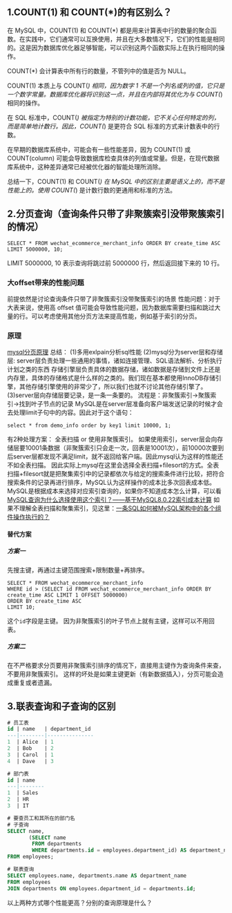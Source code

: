 ## 1.COUNT(1) 和 COUNT(*)的有区别么？
在 MySQL 中，COUNT(1) 和 COUNT(*) 都是用来计算表中行的数量的聚合函数。在实践中，它们通常可以互换使用，并且在大多数情况下，它们的性能是相同的。这是因为数据库优化器足够智能，可以识别这两个函数实际上在执行相同的操作。

COUNT(*) 会计算表中所有行的数量，不管列中的值是否为 NULL。

COUNT(1) 本质上与 COUNT(*) 相同，因为数字 1 不是一个列名或列的值，它只是一个数字常量。数据库优化器将识别这一点，并且在内部将其优化为与 COUNT(*) 相同的操作。

在 SQL 标准中，COUNT(*) 被指定为特别的计数功能，它不关心任何特定的列，而是简单地计数行。因此，COUNT(*) 是更符合 SQL 标准的方式来计数表中的行数。

在早期的数据库系统中，可能会有一些性能差异，因为 COUNT(1) 或 COUNT(column) 可能会导致数据库检查具体的列值或常量。但是，在现代数据库系统中，这种差异通常已经被优化器的智能处理所消除。

总结一下，COUNT(1) 和 COUNT(*) 在 MySQL 中的区别主要是语义上的，而不是性能上的。使用 COUNT(*) 是计数行数的更通用和标准的方法。

## 2.分页查询（查询条件只带了非聚簇索引没带聚簇索引的情况）
```
SELECT * FROM wechat_ecommerce_merchant_info ORDER BY create_time ASC LIMIT 5000000, 10;

```
LIMIT 5000000, 10 表示查询将跳过前 5000000 行，然后返回接下来的 10 行。

### 大offset带来的性能问题
前提依然是讨论查询条件只带了非聚簇索引没带聚簇索引的场景
性能问题：对于大表来说，使用高 offset 值可能会导致性能问题，因为数据库需要扫描和跳过大量的行。可以考虑使用其他分页方法来提高性能，例如基于索引的分页。
### 原理
[mysql分页原理](https://blog.csdn.net/qq_34115899/article/details/120727513)
总结：
(1)多用exlpain分析sql性能
(2)mysql分为server层和存储层:
server层负责处理一些通用的事情，诸如连接管理、SQL语法解析、分析执行计划之类的东西
存储引擎层负责具体的数据存储，诸如数据是存储到文件上还是内存里，具体的存储格式是什么样的之类的。我们现在基本都使用InnoDB存储引擎，其他存储引擎使用的非常少了，所以我们也就不讨论其他存储引擎了。
(3)server层向存储层要记录，是一条一条要的。
流程是：非聚簇索引->聚簇索引->找到叶子节点的记录
MySQL是在server层准备向客户端发送记录的时候才会去处理limit子句中的内容。因此对于这个语句：
```
select * from demo_info order by key1 limit 10000, 1;

```
有2种处理方案：
全表扫描 or 使用非聚簇索引。
如果使用索引，server层会向存储层要10001条数据（非聚簇索引只会走一次，回表是10001次），前10000次要到后server层都发现不满足limit，就不返回给客户端。因此mysql认为这样的性能还不如全表扫描。
因此实际上mysql在这里会选择全表扫描+filesort的方式。全表扫描+filesort就是把聚集索引中的记录都依次与给定的搜索条件进行比较，把符合搜索条件的记录再进行排序，MySQL认为这样操作的成本比多次回表成本低。
MySQL是根据成本来选择对应索引查询的，如果你不知道成本怎么计算，可以看[MySQL查询为什么选择使用这个索引？——基于MySQL8.0.22索引成本计算](https://blog.csdn.net/qq_34115899/article/details/120217907)
如果不理解全表扫描和聚集索引，见这里：[一条SQL如何被MySQL架构中的各个组件操作执行的？](https://blog.csdn.net/qq_34115899/article/details/130270929)


#### 替代方案
##### 方案一
先搜主键，再通过主键范围搜索+限制数量+再排序。
```
SELECT * FROM wechat_ecommerce_merchant_info
WHERE id > (SELECT id FROM wechat_ecommerce_merchant_info ORDER BY create_time ASC LIMIT 1 OFFSET 5000000)
ORDER BY create_time ASC
LIMIT 10;

```
这个`id`字段是主键。
因为非聚簇索引的叶子节点上就有主键，这样可以不用回表。

##### 方案二
在不严格要求分页要用非聚簇索引排序的情况下，直接用主键作为查询条件来查，不要用非聚簇索引。
这样的坏处是如果主键更新（有新数据插入），分页可能会造成重复或者遗漏。

## 3.联表查询和子查询的区别
```SQL
# 员工表
id | name   | department_id
---|--------|---------------
1  | Alice  | 1
2  | Bob    | 2
3  | Carol  | 1
4  | Dave   | 3

# 部门表
id | name
---|--------
1  | Sales
2  | HR
3  | IT

# 要查员工和其所在的部门名
# 子查询
SELECT name,
       (SELECT name
        FROM departments
        WHERE departments.id = employees.department_id) AS department_name
FROM employees;

# 联表查询
SELECT employees.name, departments.name AS department_name
FROM employees
JOIN departments ON employees.department_id = departments.id;

```
以上两种方式哪个性能更高？分别的查询原理是什么？

